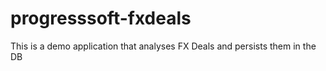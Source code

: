 # progresssoft-fxdeals
This is a demo application that analyses FX Deals and persists them in the DB
